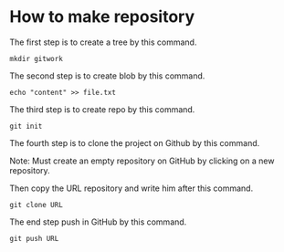 # How to make repository
The first step is to create a tree by this command.
```git
mkdir gitwork
```
The second step is to create blob by this command.
```git
echo "content" >> file.txt
```
The third step is to create repo by this command.
```git
git init
```
The fourth step is to clone the project on Github by this command.

Note: Must create an empty repository on GitHub by clicking on a new repository.

Then copy the URL repository and write him after this command.
```git
git clone URL
```
The end step push in GitHub by this command.
```git
git push URL
```
